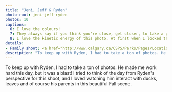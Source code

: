 ```yaml
---
title: "Jeni, Jeff & Ryden"
photo-root: jeni-jeff-ryden
photos: 10
captions:
  6: I love the colours!
  7: They always say if you think you're close, get closer, to take a good photograph. I might overdo this, but I love it. The viewer is right there with the family in this great moment in time.
  8: I love the kinetic energy of this photo. At first when I looked through the zillions of photos I had of Ryden, I thought this one might be a dud because I didn't catch all of his face. But that's actually one of the reasons I love this photo. We're so in the moment with Ryden we can hardly keep up! This photo also demonstrates why I love prime lenses. With a zoom, I most assuredly would have had Ryden entirely within the frame and the photo would have been half as interesting.
details:
- Family shoot: <a href="http://www.calgary.ca/CSPS/Parks/Pages/Locations/NW-parks/Confederation-Park.aspx">Confederation Park</a>
description: "To keep up with Ryden, I had to take a ton of photos. He made me work hard this day, but it was a blast! I tried to think of the day from Ryden's perspective for this shoot, and I loved watching him interact with ducks, leaves and of course his parents in this beautiful Fall scene."
---
```

To keep up with Ryden, I had to take a ton of photos. He made me work hard this day, but it was a blast! I tried to think of the day from Ryden's perspective for this shoot, and I loved watching him interact with ducks, leaves and of course his parents in this beautiful Fall scene.